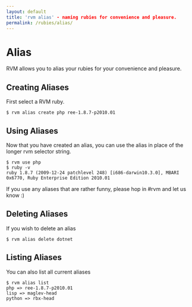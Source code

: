 ```yaml
---
layout: default
title: 'rvm alias' - naming rubies for convenience and pleasure.
permalink: /rubies/alias/
---
```


# Alias

RVM allows you to alias your rubies for your convenience and pleasure.

## Creating Aliases

First select a RVM ruby.

```
$ rvm alias create php ree-1.8.7-p2010.01
```

## Using Aliases

Now that you have created an alias, you can use the alias in place of the longer rvm selector string.

```
$ rvm use php
$ ruby -v
ruby 1.8.7 (2009-12-24 patchlevel 248) [i686-darwin10.3.0], MBARI 0x6770, Ruby Enterprise Edition 2010.01
```

If you use any aliases that are rather funny, please hop in #rvm and let us know :)

## Deleting Aliases

If you wish to delete an alias

```
$ rvm alias delete dotnet
```

## Listing Aliases

You can also list all current aliases

```
$ rvm alias list
php => ree-1.8.7-p2010.01
lisp => maglev-head
python => rbx-head
```
